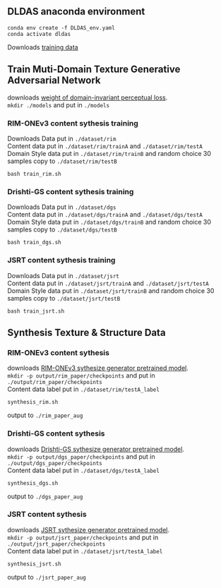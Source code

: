 ## DLDAS anaconda environment
```
conda env create -f DLDAS_env.yaml
conda activate dldas
```
Downloads [training data](https://drive.google.com/file/d/1V2GUO2K60UbTYjsG3sHZOy1Ft_stk7_G/view?usp=sharing)
## Train Muti-Domain Texture Generative Adversarial Network
downloads [weight of domain-invariant perceptual loss](https://drive.google.com/file/d/1mtecxy-Mt_uPjJza7uGymh5ZFpGFXyDg/view?usp=sharing).\
```mkdir ./models``` and put in ```./models```
### RIM-ONEv3 content sythesis training
Downloads Data put in ```./dataset/rim```\
Content data put in ```./dataset/rim/trainA``` and ```./dataset/rim/testA```  
Domain Style data put in ```./dataset/rim/trainB``` and random choice 30 samples copy to ```./dataset/rim/testB``` 
```
bash train_rim.sh
```
### Drishti-GS content sythesis training
Downloads Data put in ```./dataset/dgs```\
Content data put in ```./dataset/dgs/trainA``` and ```./dataset/dgs/testA```  
Domain Style data put in ```./dataset/dgs/trainB``` and random choice 30 samples copy to ```./dataset/dgs/testB``` 
```
bash train_dgs.sh
```
### JSRT content sythesis training
Downloads Data put in ```./dataset/jsrt```\
Content data put in ```./dataset/jsrt/trainA``` and ```./dataset/jsrt/testA```  
Domain Style data put in ```./dataset/jsrt/trainB``` and random choice 30 samples copy to ```./dataset/jsrt/testB``` 
```
bash train_jsrt.sh
```
## Synthesis Texture & Structure Data
### RIM-ONEv3 content sythesis
downloads [RIM-ONEv3 sythesize generator pretrained model](https://drive.google.com/file/d/1WYmTcpvP4NqtNB1vQfWOet7hMQphtDvK/view?usp=sharing).\
```mkdir -p output/rim_paper/checkpoints``` and put in ```./output/rim_paper/checkpoints```\
Content data label put in ```./dataset/rim/testA_label```
```
synthesis_rim.sh
```
output to ```./rim_paper_aug```
### Drishti-GS content sythesis
downloads [Drishti-GS sythesize generator pretrained model](https://drive.google.com/file/d/1QjhBvf4Xs7wrisoMSljDN9RC6SUlZePn/view?usp=sharing).\
```mkdir -p output/dgs_paper/checkpoints``` and put in ```./output/dgs_paper/checkpoints```\
Content data label put in ```./dataset/dgs/testA_label```
```
synthesis_dgs.sh
```
output to ```./dgs_paper_aug```
### JSRT content sythesis
downloads [JSRT sythesize generator pretrained model](https://drive.google.com/file/d/1ODqrEh31oDIi_Y7T7LfpESetvkdZ9dmO/view?usp=sharing).\
```mkdir -p output/jsrt_paper/checkpoints``` and put in ```./output/jsrt_paper/checkpoints```\
Content data label put in ```./dataset/jsrt/testA_label```
```
synthesis_jsrt.sh
```
output to ```./jsrt_paper_aug```

